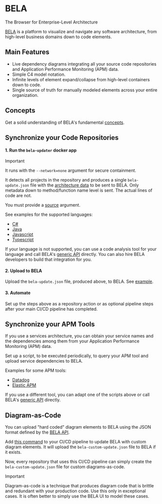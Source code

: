# BELA
The Browser for Enterprise-Level Architecture

[BELA](https://jux.house/bela) is a platform to visualize and navigate any software architecture, from high-level business domains down to code elements.


## Main Features

- Live dependency diagrams integrating all your source code repositories and Application Performance Monitoring (APM) data.
- Simple C4 model notation.
- Infinite levels of element expand/collapse from high-level containers down to code.
- Single source of truth for manually modeled elements across your entire organization.


## Concepts

Get a solid understanding of BELA's fundamental [concepts](/Concepts.md).


## Synchronize your Code Repositories

#### 1. Run the `bela-updater` docker app

> [!IMPORTANT]
> It runs with the `--network=none` argument for secure containment.
   
It detects all projects in the repository and produces a single `bela-update.json` file with the [architecture data](/Concepts.md#ecds) to be sent to BELA. Only metadata down to method/function name level is sent. The actual lines of code are not.

You must provide a [source](/Concepts.md#sources) argument.

See examples for the supported languages:
 - [C#](/updaters/.NET.md)
 - [Java](/updaters/Java.md)
 - [Javascript](/updaters/Typescript.md)
 - [Typescript](/updaters/Typescript.md)

If your language is not supported, you can use a code analysis tool for your language and call BELA's [generic API](API.md) directly. You can also hire BELA developers to build that integration for you.
 
#### 2. Upload to BELA

Upload the `bela-update.json` file, produced above, to BELA. See [example](/updaters/reference/upload-example.md).

#### 3. Automate

Set up the steps above as a repository action or as optional pipeline steps after your main CI/CD pipeline has completed.


## Synchronize your APM Tools

If you use a services architecture, you can obtain your service names and the dependencies among them from your Application Performance Monitoring (APM) data.

Set up a script, to be executed periodically, to query your APM tool and upload service dependencies to BELA.

Examples for some APM tools:
- [Datadog](/updaters/Datadog.js)
- [Elastic APM](/updaters/Elastic-apm.js)
  
If you use a different tool, you can adapt one of the scripts above or call BELA's [generic API](API.md) directly.


## Diagram-as-Code

You can upload "hard coded" diagram elements to BELA using the JSON format defined by the [BELA API](API.md).

Add [this command](/updaters/reference/upload-example.md#uploading-diagrams-as-code) to your CI/CD pipeline to update BELA with custom diagram elements. It will upload the `bela-custom-update.json` file to BELA if it exists.

Now, every repository that uses this CI/CD pipeline can simply create the `bela-custom-update.json` file for custom diagrams-as-code.

> [!IMPORTANT]
> Diagram-as-code is a technique that produces diagram code that is brittle and redundant with your production code. Use this only in exceptional cases. It is often better to simply use the BELA UI to model these cases.
